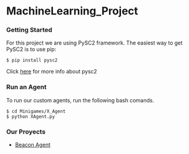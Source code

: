 # MachineLearning_Project


### Getting Started
For this project we are using PySC2 framework. The easiest way to get PySC2 is to use pip:

```shell
$ pip install pysc2
```
Click [here](https://github.com/deepmind/pysc2) for more info about pysc2

### Run an Agent

To run our custom agents, run the following bash comands.
```shell
$ cd Minigames/X_Agent
$ python XAgent.py
```
### Our Proyects

*   [Beacon Agent](Minigames/BeaconAgent/README.md)

